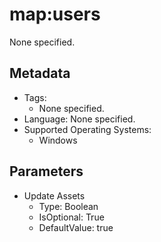 <!-- region Generated -->
# map:users

None specified.

## Metadata

- Tags:
  - None specified.
- Language: None specified.
- Supported Operating Systems:
  - Windows

## Parameters

- Update Assets
  - Type: Boolean
  - IsOptional: True
  - DefaultValue: true
<!-- endregion -->
